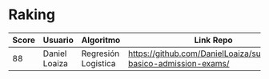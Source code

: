 # Raking
| Score | Usuario |	Algoritmo | Link Repo |
| - | - | - | - |
| 88 | Daniel Loaiza | Regresión Logistica | https://github.com/DanielLoaiza/supervised-basico-admission-exams/ |
